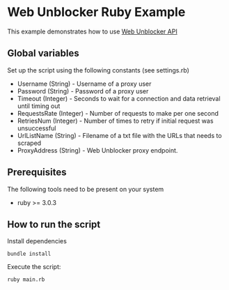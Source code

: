 # Web Unblocker Ruby Example

This example demonstrates how to use [Web Unblocker API](https://developers.oxylabs.io/advanced-proxy-solutions/web-unblocker)

## Global variables

Set up the script using the following constants (see settings.rb)

* Username (String) - Username of a proxy user
* Password (String) - Password of a proxy user
* Timeout (Integer) - Seconds to wait for a connection and data retrieval until timing out
* RequestsRate (Integer) - Number of requests to make per one second
* RetriesNum (Integer) - Number of times to retry if initial request was unsuccessful
* UrlListName (String) - Filename of a txt file with the URLs that needs to scraped
* ProxyAddress (String) - Web Unblocker proxy endpoint.

## Prerequisites

The following tools need to be present on your system
* ruby >= 3.0.3

## How to run the script

Install dependencies
```
bundle install
```

Execute the script:
```
ruby main.rb
```
